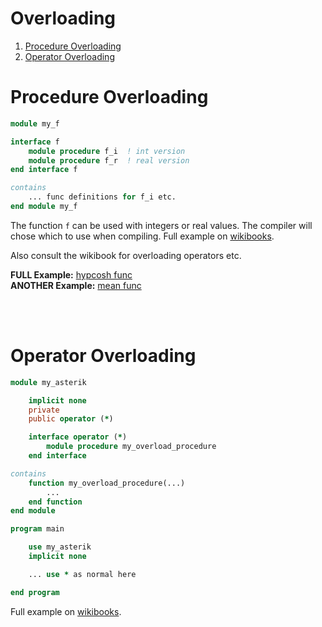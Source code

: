 # Overloading

1. [Procedure Overloading](#1)
2. [Operator Overloading](#2)

<a name="1"></a>
# Procedure Overloading

```fortran
module my_f

interface f
    module procedure f_i  ! int version
    module procedure f_r  ! real version
end interface f

contains
    ... func definitions for f_i etc.
end module my_f
```

The function `f` can be used with integers or real values. The compiler will chose which to use when compiling. Full example on [wikibooks](https://en.wikibooks.org/wiki/Fortran/language_extensions).

Also consult the wikibook for overloading operators etc.

**FULL Example:** [hypcosh func](../6_Functions_Subroutines/Exercise2/Part1/hypcosh.f90)      
**ANOTHER Example:** [mean func](../9_Modules/Exercise3/my_stats.f90)

<br></br>
<a name="2"></a>
# Operator Overloading

```fortran
module my_asterik

    implicit none
    private
    public operator (*)

    interface operator (*)
        module procedure my_overload_procedure
    end interface

contains
    function my_overload_procedure(...)
        ...
    end function
end module
```
```fortran
program main

    use my_asterik
    implicit none

    ... use * as normal here

end program
```

Full example on [wikibooks](https://en.wikibooks.org/wiki/Fortran/language_extensions).